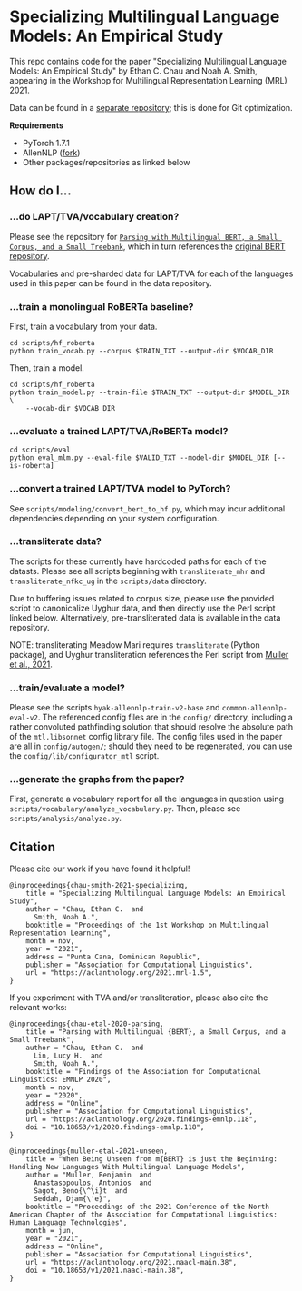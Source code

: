 # Specializing Multilingual Language Models: An Empirical Study

This repo contains code for the paper "Specializing Multilingual
Language Models: An Empirical Study" by Ethan C. Chau and Noah A. Smith,
appearing in the Workshop for Multilingual Representation Learning (MRL) 2021.

Data can be found in a [separate
repository](https://gitlab.com/echau18/specializing-multilingual-data); this is
done for Git optimization.

**Requirements**
* PyTorch 1.7.1
* AllenNLP ([fork](https://github.com/ethch18/allennlp/tree/bd4457431e818cc3650e195a2b65345ee3f7c7e9))
* Other packages/repositories as linked below

## How do I...

### ...do LAPT/TVA/vocabulary creation?
Please see the repository for [`Parsing with Multilingual BERT, a Small Corpus,
and a Small Treebank`](https://github.com/ethch18/parsing-mbert), which in turn
references the [original BERT repository](https://github.com/google-research/bert/).

Vocabularies and pre-sharded data for LAPT/TVA for each of the languages used in
this paper can be found in the data repository.

### ...train a monolingual RoBERTa baseline?
First, train a vocabulary from your data.
```
cd scripts/hf_roberta
python train_vocab.py --corpus $TRAIN_TXT --output-dir $VOCAB_DIR
```

Then, train a model.
```
cd scripts/hf_roberta
python train_model.py --train-file $TRAIN_TXT --output-dir $MODEL_DIR \
    --vocab-dir $VOCAB_DIR
```

### ...evaluate a trained LAPT/TVA/RoBERTa model?
```
cd scripts/eval
python eval_mlm.py --eval-file $VALID_TXT --model-dir $MODEL_DIR [--is-roberta]
```

### ...convert a trained LAPT/TVA model to PyTorch?
See `scripts/modeling/convert_bert_to_hf.py`, which may incur additional
dependencies depending on your system configuration.

### ...transliterate data?
The scripts for these currently have hardcoded paths for each of the datasts.
Please see all scripts beginning with `transliterate_mhr` and
`transliterate_nfkc_ug` in the `scripts/data` directory.

Due to buffering issues related to corpus size, please use the provided script
to canonicalize Uyghur data, and then directly use the Perl script linked below.
Alternatively, pre-transliterated data is available in the data repository.

NOTE: transliterating Meadow Mari requires `transliterate` (Python package), and
Uyghur transliteration references the Perl script from [Muller et al., 2021](https://github.com/benjamin-mlr/mbert-unseen-languages).

### ...train/evaluate a model?

Please see the scripts `hyak-allennlp-train-v2-base` and
`common-allennlp-eval-v2`.  The referenced config files are in the `config/`
directory, including a rather convoluted pathfinding solution that should
resolve the absolute path of the `mtl.libsonnet` config library file.  The
config files used in the paper are all in `config/autogen/`; should they need to
be regenerated, you can use the `config/lib/configurator_mtl` script.

### ...generate the graphs from the paper?
First, generate a vocabulary report for all the languages in question using
`scripts/vocabulary/analyze_vocabulary.py`.  Then, please see
`scripts/analysis/analyze.py`.

## Citation
Please cite our work if you have found it helpful!
```
@inproceedings{chau-smith-2021-specializing,
    title = "Specializing Multilingual Language Models: An Empirical Study",
    author = "Chau, Ethan C.  and
      Smith, Noah A.",
    booktitle = "Proceedings of the 1st Workshop on Multilingual Representation Learning",
    month = nov,
    year = "2021",
    address = "Punta Cana, Dominican Republic",
    publisher = "Association for Computational Linguistics",
    url = "https://aclanthology.org/2021.mrl-1.5",
}
```

If you experiment with TVA and/or transliteration, please also cite the relevant
works:
```
@inproceedings{chau-etal-2020-parsing,
    title = "Parsing with Multilingual {BERT}, a Small Corpus, and a Small Treebank",
    author = "Chau, Ethan C.  and
      Lin, Lucy H.  and
      Smith, Noah A.",
    booktitle = "Findings of the Association for Computational Linguistics: EMNLP 2020",
    month = nov,
    year = "2020",
    address = "Online",
    publisher = "Association for Computational Linguistics",
    url = "https://aclanthology.org/2020.findings-emnlp.118",
    doi = "10.18653/v1/2020.findings-emnlp.118",
}
```

```
@inproceedings{muller-etal-2021-unseen,
    title = "When Being Unseen from m{BERT} is just the Beginning: Handling New Languages With Multilingual Language Models",
    author = "Muller, Benjamin  and
      Anastasopoulos, Antonios  and
      Sagot, Beno{\^\i}t  and
      Seddah, Djam{\'e}",
    booktitle = "Proceedings of the 2021 Conference of the North American Chapter of the Association for Computational Linguistics: Human Language Technologies",
    month = jun,
    year = "2021",
    address = "Online",
    publisher = "Association for Computational Linguistics",
    url = "https://aclanthology.org/2021.naacl-main.38",
    doi = "10.18653/v1/2021.naacl-main.38",
}
```

